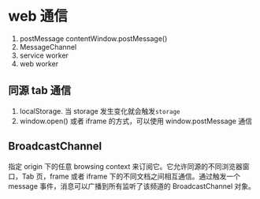 # web 通信

1. postMessage
   contentWindow.postMessage()
2. MessageChannel
3. service worker
4. web worker

## 同源 tab 通信

1. localStorage. 当 storage 发生变化就会触发`storage`
2. window.open() 或者 iframe 的方式，可以使用 window.postMessage 通信

## BroadcastChannel

指定 origin 下的任意 browsing context 来订阅它。它允许同源的不同浏览器窗口，Tab 页，frame 或者 iframe 下的不同文档之间相互通信。通过触发一个 message 事件，消息可以广播到所有监听了该频道的 BroadcastChannel 对象。
